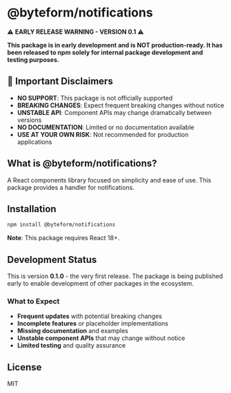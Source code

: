# @byteform/notifications

⚠️ **EARLY RELEASE WARNING - VERSION 0.1** ⚠️

**This package is in early development and is NOT production-ready. It has been released to npm solely for internal package development and testing purposes.**

## 🚨 Important Disclaimers

-   **NO SUPPORT**: This package is not officially supported
-   **BREAKING CHANGES**: Expect frequent breaking changes without notice
-   **UNSTABLE API**: Component APIs may change dramatically between versions
-   **NO DOCUMENTATION**: Limited or no documentation available
-   **USE AT YOUR OWN RISK**: Not recommended for production applications

## What is @byteform/notifications?

A React components library focused on simplicity and ease of use. This package provides a handler for notifications.

## Installation

```bash
npm install @byteform/notifications
```

**Note**: This package requires React 18+.

## Development Status

This is version **0.1.0** - the very first release. The package is being published early to enable development of other packages in the ecosystem.

### What to Expect

-   **Frequent updates** with potential breaking changes
-   **Incomplete features** or placeholder implementations
-   **Missing documentation** and examples
-   **Unstable component APIs** that may change without notice
-   **Limited testing** and quality assurance

## License

MIT

